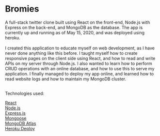 # Bromies
A full-stack twitter clone built using React on the front-end, Node.js with Express on the back-end, and MongoDB as the database. The app is currently up and running as of May 15, 2020, and was deployed using heroku.
<br><br>
I created this application to educate myself on web development, as I have never done anything like this before. I taught myself how to create responsive pages on the client side using React, and how to read and write APIs on my server through Node.js. I also wanted to learn how to perform CRUD operations with an online database, and how to use this to serve my application. I finally managed to deploy my app online, and learned how to read website logs and how to maintain my MongoDB cluster. 

<br> 
Technologies used: <br>

[React](https://reactjs.org/) <br>
[Node.js](https://nodejs.org/en/) <br>
[Express.js](https://expressjs.com/) <br>
[Mongoose](https://mongoosejs.com/) <br>
[MongoDB Atlas](https://www.mongodb.com/cloud/atlas) <br>
[Heroku Deploy](https://dashboard.heroku.com/) <br>
